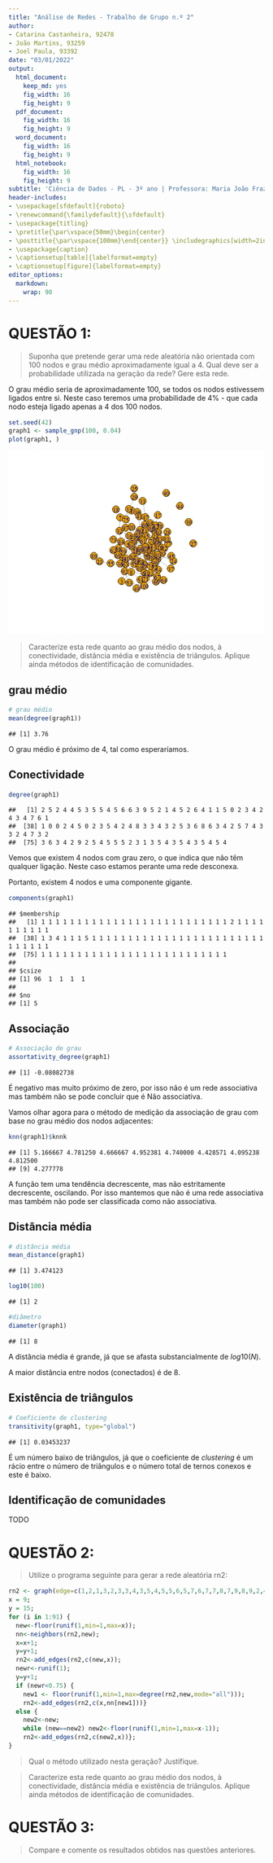 ```yaml
---
title: "Análise de Redes - Trabalho de Grupo n.º 2"
author:
- Catarina Castanheira, 92478
- João Martins, 93259
- Joel Paula, 93392
date: "03/01/2022"
output:
  html_document: 
    keep_md: yes
    fig_width: 16
    fig_height: 9
  pdf_document: 
    fig_width: 16
    fig_height: 9
  word_document: 
    fig_width: 16
    fig_height: 9
  html_notebook: 
    fig_width: 16
    fig_height: 9
subtitle: 'Ciência de Dados - PL - 3º ano | Professora: Maria João Frazão Lopes'
header-includes:
- \usepackage[sfdefault]{roboto}
- \renewcommand{\familydefault}{\sfdefault}
- \usepackage{titling}
- \pretitle{\par\vspace{50mm}\begin{center}
- \posttitle{\par\vspace{100mm}\end{center}} \includegraphics[width=2in,height=2in]{rgb_iscte_pt_horizontal_positive.png}\LARGE\\}
- \usepackage{caption}
- \captionsetup[table]{labelformat=empty}
- \captionsetup[figure]{labelformat=empty}
editor_options:
  markdown:
    wrap: 90
---
```




# QUESTÃO 1:

> Suponha que pretende gerar uma rede aleatória não orientada com 100 nodos e grau médio  aproximadamente igual a 4. Qual deve ser a probabilidade utilizada na geração da rede? Gere esta rede. 

O grau médio seria de aproximadamente 100, se todos os nodos estivessem ligados entre si. Neste caso teremos uma probabilidade de 4% - que cada nodo esteja ligado apenas a 4 dos 100 nodos.


```r
set.seed(42)
graph1 <- sample_gnp(100, 0.04)
plot(graph1, )
```

![](AR-TrabalhoGrupo2-Catarina-Joao-Joel_files/figure-html/unnamed-chunk-1-1.png)<!-- -->


> Caracterize esta rede quanto ao grau médio dos nodos, à conectividade, distância média e existência de triângulos. Aplique ainda métodos de identificação de comunidades. 

## grau médio


```r
# grau médio
mean(degree(graph1))
```

```
## [1] 3.76
```

O grau médio é próximo de 4, tal como esperaríamos.

## Conectividade


```r
degree(graph1)
```

```
##   [1] 2 5 2 4 4 5 3 5 5 4 5 6 6 3 9 5 2 1 4 5 2 6 4 1 1 5 0 2 3 4 2 4 3 4 7 6 1
##  [38] 1 0 0 2 4 5 0 2 3 5 4 2 4 8 3 3 4 3 2 5 3 6 8 6 3 4 2 5 7 4 3 3 2 4 7 3 2
##  [75] 3 6 3 4 2 9 2 5 4 5 5 5 2 3 1 3 5 4 3 5 4 3 5 4 5 4
```
Vemos que existem 4 nodos com grau zero, o que indica que não têm qualquer ligação. Neste caso estamos perante uma rede desconexa. 

Portanto, existem 4 nodos e uma componente gigante.


```r
components(graph1)
```

```
## $membership
##   [1] 1 1 1 1 1 1 1 1 1 1 1 1 1 1 1 1 1 1 1 1 1 1 1 1 1 1 2 1 1 1 1 1 1 1 1 1 1
##  [38] 1 3 4 1 1 1 5 1 1 1 1 1 1 1 1 1 1 1 1 1 1 1 1 1 1 1 1 1 1 1 1 1 1 1 1 1 1
##  [75] 1 1 1 1 1 1 1 1 1 1 1 1 1 1 1 1 1 1 1 1 1 1 1 1 1 1
## 
## $csize
## [1] 96  1  1  1  1
## 
## $no
## [1] 5
```

## Associação 


```r
# Associação de grau
assortativity_degree(graph1) 
```

```
## [1] -0.08082738
```
É negativo mas muito próximo de zero, por isso não é um rede associativa mas também não se pode concluir que é Não associativa.

Vamos olhar agora para o método de medição da associação de grau com base no 
grau médio dos nodos adjacentes:


```r
knn(graph1)$knnk
```

```
## [1] 5.166667 4.781250 4.666667 4.952381 4.740000 4.428571 4.095238 4.812500
## [9] 4.277778
```

A função tem uma tendência decrescente, mas não estritamente decrescente, oscilando. Por isso mantemos que não é uma rede associativa mas também não pode ser classificada como não associativa.

## Distância média


```r
# distância média
mean_distance(graph1)
```

```
## [1] 3.474123
```

```r
log10(100)
```

```
## [1] 2
```

```r
#diâmetro
diameter(graph1)
```

```
## [1] 8
```

A distância média é grande, já que se afasta substancialmente de $log10(N)$.

A maior distância entre nodos (conectados) é de 8.

## Existência de triângulos


```r
# Coeficiente de clustering
transitivity(graph1, type="global")
```

```
## [1] 0.03453237
```

É um número baixo de triângulos, já que o coeficiente de *clustering* é um rácio entre o número de triângulos e o número total de ternos conexos e este é baixo.

## Identificação de comunidades

TODO

# QUESTÃO 2:

> Utilize o programa seguinte para gerar a rede aleatória rn2: 


```r
rn2 <- graph(edge=c(1,2,1,3,2,3,3,4,3,5,4,5,5,6,5,7,6,7,7,8,7,9,8,9,2,4,4,6,6,8),n=100,directed=F);
x = 9;
y = 15;
for (i in 1:91) {
  new<-floor(runif(1,min=1,max=x));
  nn<-neighbors(rn2,new);
  x=x+1;
  y=y+1;
  rn2<-add_edges(rn2,c(new,x));
  newr<-runif(1);
  y=y+1;
  if (newr<0.75) {
    new1 <- floor(runif(1,min=1,max=degree(rn2,new,mode="all")));
    rn2<-add_edges(rn2,c(x,nn[new1]))}
  else {
    new2<-new; 
    while (new==new2) new2<-floor(runif(1,min=1,max=x-1));
    rn2<-add_edges(rn2,c(new2,x))};
}
```

> Qual o método utilizado nesta geração? Justifique. 

> Caracterize esta rede quanto ao grau médio dos nodos, à conectividade, distância média e existência de triângulos. Aplique ainda métodos de identificação de comunidades. 

# QUESTÃO 3:

> Compare e comente os resultados obtidos nas questões anteriores.
